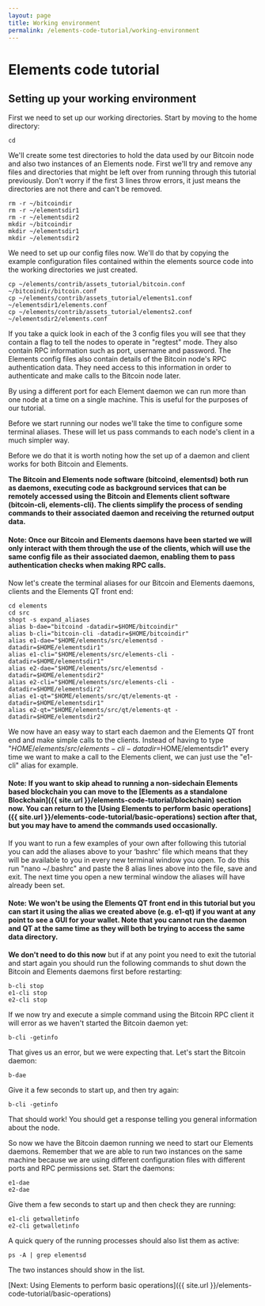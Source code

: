```yaml
---
layout: page
title: Working environment
permalink: /elements-code-tutorial/working-environment
---
```


# Elements code tutorial

## Setting up your working environment

First we need to set up our working directories. Start by moving to the home directory:

~~~~
cd
~~~~

We'll create some test directories to hold the data used by our Bitcoin node and also two instances of an Elements node. First we'll try and remove any files and directories that might be left over from running through this tutorial previously. Don't worry if the first 3 lines throw errors, it just means the directories are not there and can't be removed.

~~~~
rm -r ~/bitcoindir
rm -r ~/elementsdir1
rm -r ~/elementsdir2
mkdir ~/bitcoindir
mkdir ~/elementsdir1
mkdir ~/elementsdir2
~~~~

We need to set up our config files now. We'll do that by copying the example configuration files contained within the elements source code into the working directories we just created. 

~~~~
cp ~/elements/contrib/assets_tutorial/bitcoin.conf ~/bitcoindir/bitcoin.conf
cp ~/elements/contrib/assets_tutorial/elements1.conf ~/elementsdir1/elements.conf
cp ~/elements/contrib/assets_tutorial/elements2.conf ~/elementsdir2/elements.conf
~~~~

If you take a quick look in each of the 3 config files you will see that they contain a flag to tell the nodes to operate in "regtest" mode. They also contain RPC information such as port, username and password. The Elements config files also contain details of the Bitcoin node's RPC authentication data. They need access to this information in order to authenticate and make calls to the Bitcoin node later.

By using a different port for each Element daemon we can run more than one node at a time on a single machine. This is useful for the purposes of our tutorial.

Before we start running our nodes we'll take the time to configure some terminal aliases. These will let us pass commands to each node's client in a much simpler way. 

Before we do that it is worth noting how the set up of a daemon and client works for both Bitcoin and Elements.

**The Bitcoin and Elements node software (bitcoind, elementsd) both run as daemons, executing code as background services that can be remotely accessed using the Bitcoin and Elements client software (bitcoin-cli, elements-cli). The clients simplify the process of sending commands to their associated daemon and receiving the returned output data.**

#### Note: Once our Bitcoin and Elements daemons have been started we will only interact with them through the use of the clients, which will use the same config file as their associated daemon, enabling them to pass authentication checks when making RPC calls.

Now let's create the terminal aliases for our Bitcoin and Elements daemons, clients and the Elements QT front end: 

~~~~
cd elements
cd src
shopt -s expand_aliases
alias b-dae="bitcoind -datadir=$HOME/bitcoindir"
alias b-cli="bitcoin-cli -datadir=$HOME/bitcoindir"
alias e1-dae="$HOME/elements/src/elementsd -datadir=$HOME/elementsdir1"
alias e1-cli="$HOME/elements/src/elements-cli -datadir=$HOME/elementsdir1"
alias e2-dae="$HOME/elements/src/elementsd -datadir=$HOME/elementsdir2"
alias e2-cli="$HOME/elements/src/elements-cli -datadir=$HOME/elementsdir2"
alias e1-qt="$HOME/elements/src/qt/elements-qt -datadir=$HOME/elementsdir1"
alias e2-qt="$HOME/elements/src/qt/elements-qt -datadir=$HOME/elementsdir2"
~~~~

We now have an easy way to start each daemon and the Elements QT front end and make simple calls to the clients. Instead of having to type "$HOME/elements/src/elements-cli -datadir=$HOME/elementsdir1" every time we want to make a call to the Elements client, we can just use the "e1-cli" alias for example.

#### Note: If you want to skip ahead to running a non-sidechain Elements based blockchain you can move to the [Elements as a standalone Blockchain]({{ site.url }}/elements-code-tutorial/blockchain) section now. You can return to the [Using Elements to perform basic operations]({{ site.url }}/elements-code-tutorial/basic-operations) section after that, but you may have to amend the commands used occasionally. 

If you want to run a few examples of your own after following this tutorial you can add the aliases above to your ‘bashrc' file which means that they will be available to you in every new terminal window you open. To do this run "nano ~/.bashrc" and paste the 8 alias lines above into the file, save and exit. The next time you open a new terminal window the aliases will have already been set. 

#### Note: We won't be using the Elements QT front end in this tutorial but you can start it using the alias we created above (e.g. e1-qt) if you want at any point to see a GUI for your wallet. Note that you cannot run the daemon and QT at the same time as they will both be trying to access the same data directory.

**We don't need to do this now** but if at any point you need to exit the tutorial and start again you should run the following commands to shut down the Bitcoin and Elements daemons first before restarting:

~~~~
b-cli stop
e1-cli stop
e2-cli stop
~~~~

If we now try and execute a simple command using the Bitcoin RPC client it will error as we haven't started the Bitcoin daemon yet:

~~~~
b-cli -getinfo
~~~~

That gives us an error, but we were expecting that. Let's start the Bitcoin daemon:

~~~~
b-dae
~~~~

Give it a few seconds to start up, and then try again:

~~~~
b-cli -getinfo
~~~~

That should work! You should get a response telling you general information about the node.

So now we have the Bitcoin daemon running we need to start our Elements daemons. Remember that we are able to run two instances on the same machine because we are using different configuration files with different ports and RPC permissions set. Start the daemons:

~~~~
e1-dae
e2-dae
~~~~

Give them a few seconds to start up and then check they are running:

~~~~
e1-cli getwalletinfo
e2-cli getwalletinfo
~~~~

A quick query of the running processes should also list them as active:

~~~~
ps -A | grep elementsd
~~~~

The two instances should show in the list.

[Next: Using Elements to perform basic operations]({{ site.url }}/elements-code-tutorial/basic-operations)

